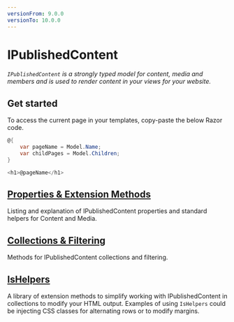 ```yaml
---
versionFrom: 9.0.0
versionTo: 10.0.0
---
```


# IPublishedContent

_`IPublishedContent` is a strongly typed model for content, media and members and is used to render content in your views for your website._

## Get started

To access the current page in your templates, copy-paste the below Razor code.

```csharp
@{
    var pageName = Model.Name;
    var childPages = Model.Children;
}

<h1>@pageName</h1>
```

## [Properties & Extension Methods](properties.md)

Listing and explanation of IPublishedContent properties and standard helpers for Content and Media.

## [Collections & Filtering](collections.md)

Methods for IPublishedContent collections and filtering.

## [IsHelpers](ishelpers.md)

A library of extension methods to simplify working with IPublishedContent in collections to modify your HTML output. Examples of using `IsHelpers` could be injecting CSS classes for alternating rows or to modify margins.
